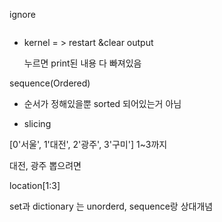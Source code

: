 ignore

~~~bash

~~~

* kernel = > restart &clear output 

  누르면 print된 내용 다 빠져있음



sequence(Ordered)

- 순서가 정해있을뿐 sorted 되어있는거 아님



* slicing 

[0'서울', 1'대전', 2'광주', 3'구미']   1~3까지

대전, 광주 뽑으려면 

location[1:3]



set과 dictionary 는   unorderd, sequence랑 상대개념





